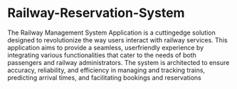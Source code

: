 # Railway-Reservation-System

The Railway Management System Application is a cuttingedge solution designed to revolutionize the way users interact with railway services. This application aims to provide a seamless, userfriendly experience by integrating various functionalities that cater to the needs of both passengers and railway administrators. The system is architected to ensure accuracy, reliability, and efficiency in managing and tracking trains, predicting arrival times, and facilitating bookings and reservations
